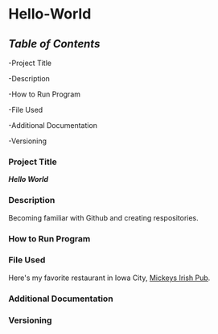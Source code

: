 # **Hello-World** 

## *Table of Contents* 

 -Project Title
 
 -Description
 
 -How to Run Program
 
 -File Used
 
 -Additional Documentation
 
 -Versioning
 
### Project Title

***Hello World***

### Description

Becoming familiar with Github and creating respositories.

### How to Run Program
 
### File Used

Here's my favorite restaurant in Iowa City, [Mickeys Irish Pub](http://www.mickysirishpub.com/).

### Additional Documentation

### Versioning
